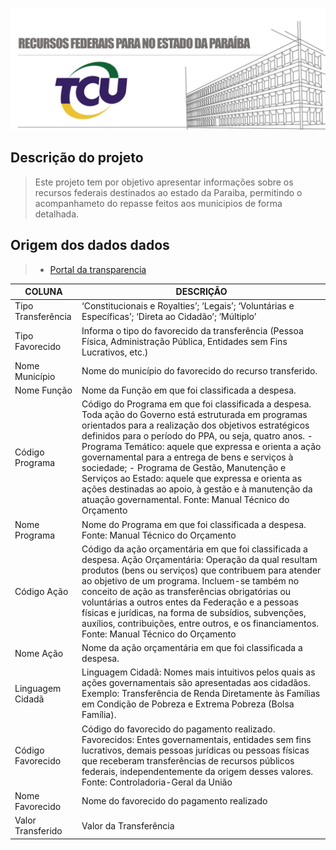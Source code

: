 ![](figures/fundo_3.png)

## Descrição do projeto

>    Este projeto tem por objetivo apresentar informações sobre os recursos federais destinados ao estado da Paraiba, permitindo o acompanhameto do repasse feitos aos municipios de forma detalhada.

## Origem dos dados dados 


>  - [Portal da transparencia](http://www.portaltransparencia.gov.br/download-de-dados/transferencias)
  
  
  | COLUNA 	| DESCRIÇÃO 	|
  |--------------------	|-----------------------------------------------------------------------------------------------------------------------------	|
  | Tipo Transferência 	| ‘Constitucionais e Royalties’; ‘Legais’; ‘Voluntárias e Específicas’; ‘Direta ao Cidadão’; ‘Múltiplo’ 	|
  | Tipo Favorecido 	| Informa o tipo do favorecido da transferência (Pessoa Física, Administração Pública, Entidades sem Fins Lucrativos, etc.) 	|
  | Nome Município 	| Nome do município do favorecido do recurso transferido. 	|
  | Nome Função 	| Nome da Função em que foi classificada a despesa. 	|
  | Código Programa 	| Código do Programa em que foi classificada a despesa.    Toda ação do Governo está estruturada em programas orientados para a realização dos objetivos estratégicos definidos para o período do PPA, ou seja, quatro anos.    - Programa Temático: aquele que expressa e orienta a ação governamental para a entrega de bens e serviços à sociedade;    - Programa de Gestão, Manutenção e Serviços ao Estado: aquele que expressa e orienta as ações destinadas ao apoio, à gestão e à manutenção da atuação governamental.    Fonte: Manual Técnico do Orçamento 	|
  | Nome Programa 	| Nome do Programa em que foi classificada a despesa.    Fonte: Manual Técnico do Orçamento 	|
  | Código Ação 	| Código da ação orçamentária em que foi classificada a despesa.    Ação Orçamentária: Operação da qual resultam produtos (bens ou serviços) que contribuem para atender ao objetivo de um programa. Incluem-se também no conceito de ação as transferências obrigatórias ou voluntárias a outros entes da Federação e a pessoas físicas e jurídicas, na forma de subsídios, subvenções, auxílios, contribuições, entre outros, e os financiamentos.    Fonte: Manual Técnico do Orçamento 	|
  | Nome Ação 	| Nome da ação orçamentária em que foi classificada a despesa. 	|
  | Linguagem Cidadã 	| Linguagem Cidadã: Nomes mais intuitivos pelos quais as ações governamentais são apresentadas aos cidadãos. Exemplo: Transferência de Renda Diretamente às Famílias em Condição de Pobreza e Extrema Pobreza (Bolsa Família). 	|
  | Código Favorecido 	| Código do favorecido do pagamento realizado.    Favorecidos: Entes governamentais, entidades sem fins   lucrativos, demais pessoas jurídicas ou pessoas físicas que receberam   transferências de recursos públicos federais, independentemente da origem   desses valores.    Fonte: Controladoria-Geral da União 	|
  | Nome Favorecido 	| Nome do favorecido do pagamento realizado 	|
  | Valor Transferido 	| Valor da Transferência 	|

